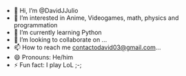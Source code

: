 - 👋 Hi, I’m @DavidJJulio
- 👀 I’m interested in Anime, Videogames, math, physics and programmation
- 🌱 I’m currently learning Python
- 💞️ I’m looking to collaborate on ...
- 📫 How to reach me contactodavid03@gmail.com...
- 😄 Pronouns: He/him
- ⚡ Fun fact: I play LoL ;-;

